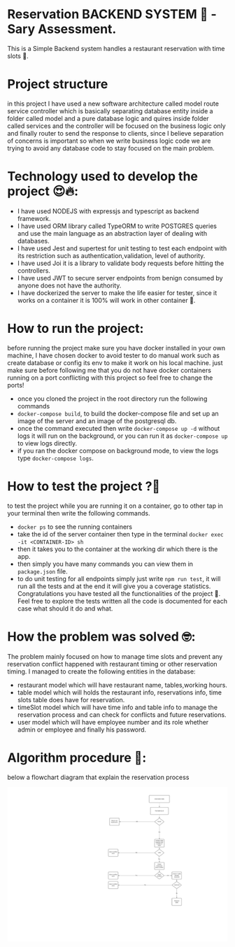 # Reservation BACKEND SYSTEM 🚀 - Sary Assessment.
This is a Simple Backend system handles a restaurant reservation with time slots 🌮.

# Project structure 
in this project I have used a new software architecture called model route service controller which is basically separating database entity
inside a folder called model and a pure database logic and quires inside folder called services and the controller will be focused on the business logic only and finally router to 
send the response to clients, since I believe separation of concerns is important so when we write business logic code we are trying to avoid any database code to stay focused on the main problem.

# Technology used to develop the project 😍🔥:
* I have used NODEJS with expressjs and typescript as backend framework.
* I have used ORM library called TypeORM to write POSTGRES queries and use the main language as an abstraction layer of dealing with databases.
* I have used Jest and supertest for unit testing to test each endpoint with its restriction such as authentication,validation, level of authority.
* I have used Joi it is a library to validate body requests before hitting the controllers.
* I have used JWT to secure server endpoints from benign consumed by anyone does not have the authority.
* I have dockerized the server to make the life easier for tester, since it works on a container it is 100% will work in other container 🐳.

# How to run the project: 
 before running the project make sure you have docker installed in your own machine,
 I have chosen docker to avoid tester to do manual work such as create database or config its env to make it work on his local machine.
 just make sure before following me that you do not have docker containers running on a port conflicting with this project so feel free to change the ports!
 * once you cloned the project in the root directory run the following commands
 * `docker-compose build`, to build the docker-compose file and set up an image of the server and an image of the postgresql db.
 * once the command executed then write `docker-compose up -d` without logs it will run on the background, or you can run it as `docker-compose up` to view logs directly.
 * if you ran the docker compose on background mode, to view the logs type `docker-compose logs`.


# How to test the project ?🐳
to test the project while you are running it on a container, go to other tap in your terminal then write the following commands.
* `docker ps` to see the running containers
* take the id of the server container then type in the terminal `docker exec -it <CONTAINER-ID> sh`
* then it takes you to the container at the working dir which there is the app.
* then simply you have many commands you can view them in `package.json` file.
* to do unit testing for all endpoints simply just write `npm run test`, it will run all the tests and at the end it will give you a coverage statistics.
Congratulations you have tested all the functionalities of the project 🤩.
Feel free to explore the tests written all the code is documented for each case what should it do and what.

# How the problem was solved 🤓: 
The problem mainly focused on how to manage time slots and prevent any reservation conflict happened with restaurant timing or other reservation timing.
I managed to create the following entities in the database:
* restaurant model which will have restaurant name, tables,working hours. 
* table model which will holds the restaurant info, reservations info, time slots table does have for reservation.
* timeSlot model which will have time info and table info to manage the reservation process and can check for conflicts and future reservations.
* user model which will have employee number and its role whether admin or employee and finally his password. 

# Algorithm procedure 🤝:
below a flowchart diagram that explain the reservation process


<img src="./assets/Algorithm.pdf"/>
